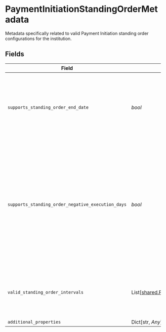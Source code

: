 # PaymentInitiationStandingOrderMetadata

Metadata specifically related to valid Payment Initiation standing order configurations for the institution.


## Fields

| Field                                                                                                                                                                                                     | Type                                                                                                                                                                                                      | Required                                                                                                                                                                                                  | Description                                                                                                                                                                                               |
| --------------------------------------------------------------------------------------------------------------------------------------------------------------------------------------------------------- | --------------------------------------------------------------------------------------------------------------------------------------------------------------------------------------------------------- | --------------------------------------------------------------------------------------------------------------------------------------------------------------------------------------------------------- | --------------------------------------------------------------------------------------------------------------------------------------------------------------------------------------------------------- |
| `supports_standing_order_end_date`                                                                                                                                                                        | *bool*                                                                                                                                                                                                    | :heavy_check_mark:                                                                                                                                                                                        | Indicates whether the institution supports closed-ended standing orders by providing an end date.                                                                                                         |
| `supports_standing_order_negative_execution_days`                                                                                                                                                         | *bool*                                                                                                                                                                                                    | :heavy_check_mark:                                                                                                                                                                                        | This is only applicable to `MONTHLY` standing orders. Indicates whether the institution supports negative integers (-1 to -5) for setting up a `MONTHLY` standing order relative to the end of the month. |
| `valid_standing_order_intervals`                                                                                                                                                                          | List[[shared.PaymentScheduleInterval](../../models/shared/paymentscheduleinterval.md)]                                                                                                                    | :heavy_check_mark:                                                                                                                                                                                        | A list of the valid standing order intervals supported by the institution.                                                                                                                                |
| `additional_properties`                                                                                                                                                                                   | Dict[str, *Any*]                                                                                                                                                                                          | :heavy_minus_sign:                                                                                                                                                                                        | N/A                                                                                                                                                                                                       |